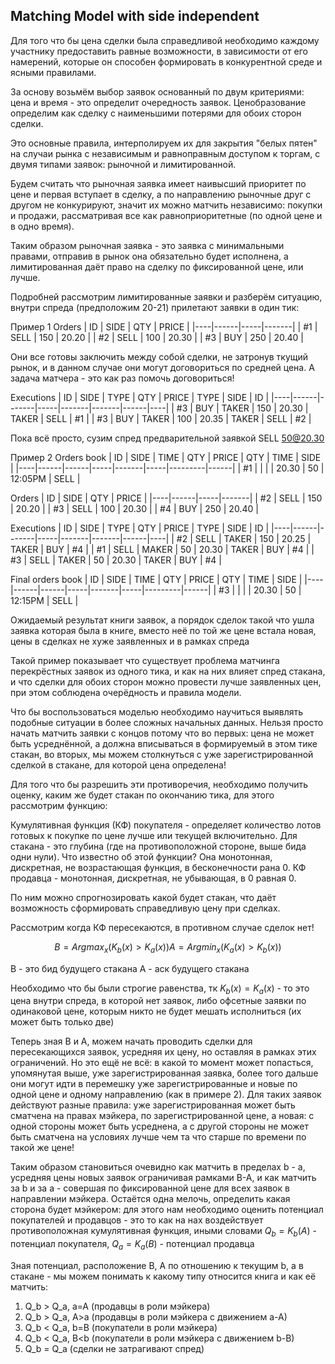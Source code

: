 
## Matching Model with side independent

Для того что бы цена сделки была справедливой необходимо каждому участнику предоставить равные возможности, в зависимости от его намерений,
которые он способен формировать в конкурентной среде и ясными правилами.

За основу возьмём выбор заявок основанный по двум критериями: цена и время - это определит очередность заявок.
Ценобразование определим как сделку с наименьшими потерями для обоих сторон сделки. 

Это основные правила, интерполируем их для закрытия "белых пятен" на случаи рынка с независимым и равноправным доступом к торгам,
с двумя типами заявок: рыночной и лимитированной.

Будем считать что рыночная заявка имеет наивысший приоритет по цене и первая вступает в сделку,
а по направлению рыночные друг с другом не конкурируют, значит их можно матчить независимо: покупки и продажи,
рассматривая все как равноприоритетные (по одной цене и в одно время).

Таким образом рыночная заявка - это заявка с минимальными правами, отправив в рынок она обязательно будет исполнена,
а лимитированная даёт право на сделку по фиксированной цене, или лучше.

Подробней рассмотрим лимитированные заявки и разберём ситуацию, внутри спреда (предположим 20-21) прилетают заявки в один тик: 

Пример 1
Orders
| ID | SIDE | QTY | PRICE |
|----|------|-----|-------|
| #1 | SELL | 150 | 20.20 |
| #2 | SELL | 100 | 20.30 |
| #3 | BUY  | 250 | 20.40 |

Они все готовы заключить между собой сделки, не затронув ткущий рынок, и в данном случае они могут
договориться по средней цена. А задача матчера - это как раз помочь договориться!

Executions
| ID | SIDE | TYPE  | QTY | PRICE | TYPE  | SIDE | ID |
|----|------|-------|-----|-------|-------|------|----|
| #3 | BUY  | TAKER | 150 | 20.30 | TAKER | SELL | #1 |
| #3 | BUY  | TAKER | 100 | 20.35 | TAKER | SELL | #2 |

Пока всё просто, сузим спред предварительной заявкой SELL 50@20.30

Пример 2
Orders book
| ID | SIDE | TIME | QTY | PRICE | QTY |  TIME   | SIDE |
|----|------|------|-----|-------|-----|---------|------|
| #1 |      |      |     | 20.30 |  50 | 12:05PM | SELL |

Orders
| ID | SIDE | QTY | PRICE |
|----|------|-----|-------|
| #2 | SELL | 150 | 20.20 |
| #3 | SELL | 100 | 20.30 |
| #4 | BUY  | 250 | 20.40 |

Executions
| ID | SIDE | TYPE  | QTY | PRICE | TYPE  | SIDE | ID |
|----|------|-------|-----|-------|-------|------|----|
| #2 | SELL | TAKER | 150 | 20.25 | TAKER | BUY  | #4 |
| #1 | SELL | MAKER |  50 | 20.30 | TAKER | BUY  | #4 |
| #3 | SELL | TAKER |  50 | 20.30 | TAKER | BUY  | #4 |


Final orders book
| ID | SIDE | TIME | QTY | PRICE | QTY |  TIME   | SIDE |
|----|------|------|-----|-------|-----|---------|------|
| #3 |      |      |     | 20.30 |  50 | 12:15PM | SELL |

Ожидаемый результат книги заявок, а порядок сделок такой что ушла заявка которая была в книге,
вместо неё по той же цене встала новая, цены в сделках не хуже заявленных и в рамках спреда

Такой пример показывает что существует проблема матчинга перекрёстных заявок из одного тика,
и как на них влияет спред стакана, и что сделки для обоих сторон можно провести лучше заявленных цен,
при этом соблюдена очерёдность и правила модели.


Что бы воспользоваться моделью необходимо научиться выявлять подобные ситуации в более сложных начальных данных.
Нельзя просто начать матчить заявки с концов потому что во первых: цена не может быть усреднённой,
а должна вписываться в формируемый в этом тике стакан, во вторых,
мы можем столкнуться с уже зарегистрированной сделкой в стакане, для которой цена определена!

Для того что бы разрешить эти противоречия, необходимо получить оценку,
каким же будет стакан по окончанию тика, для этого рассмотрим функцию:

Кумулятивная функция (КФ) покупателя - определяет количество лотов готовых к покупке по цене лучше или текущей включительно.
Для стакана - это глубина (где на противоположной стороне, выше бида одни нули).
Что известно об этой функции? Она монотонная, дискретная, не возрастающая функция,
в бесконечности рана 0. КФ продавца - монотонная, дискретная, не убывающая, в 0 равная 0.

По ним можно спрогнозировать какой будет стакан, что даёт возможность сформировать справедливую цену при сделках.

Рассмотрим когда КФ пересекаются, в противном случае сделок нет!
```math
B = Argmax_x(K_b(x) > K_a(x))
A = Argmin_x(K_a(x) > K_b(x))
```


B - это бид будущего стакана
A - аск будущего стакана

Необходимо что бы были строгие равенства, тк $K_b(x) = K_a(x)$ - то это цена внутри спреда,
в которой нет заявок, либо офсетные заявки по одинаковой цене, которым никто не будет мешать исполниться (их может быть только две)


Теперь зная B и A, можем начать проводить сделки для пересекающихся заявок,
усредняя их цену, но оставляя в рамках этих ограничений.
Но это ещё не всё: в какой то момент может попасться, упомянутая выше, уже зарегистрированная заявка, более того дальше они могут идти в перемешку уже зарегистрированные и новые по одной цене и одному направлению (как в примере 2). Для таких заявок действуют разные правила: уже зарегистрированная может быть сматчена на правах мэйкера, по зарегистрированной цене, а новая: с одной стороны может быть усреднена, а с другой стороны не может быть сматчена на условиях лучше чем та что старше по времени по такой же цене!

Таким образом становиться очевидно как матчить в пределах b - a, усредняя цены новых заявок ограничивая рамками B-A, и как матчить за b и за a - совершая по фиксированной цене для всех заявок в направлении мэйкера. Остаётся одна мелочь, определить какая сторона будет мэйкером: для этого нам необходимо оценить потенциал покупателей и продавцов - это то как на нах воздействует противоположная кумулятивная функция, иными словами 
$Q_b = K_b(A)$ - потенциал покупателя, 
$Q_a = K_a(B)$ - потенциал продавца


Зная потенциал, расположение B, A по отношению к текущим b, a в стакане - мы можем понимать к какому типу относится книга и как её матчить:

1. Q_b > Q_a, a=A (продавцы в роли мэйкера)
2. Q_b > Q_a, A>a (продавцы в роли мэйкера с движением a-A)
3. Q_b < Q_a, b=B (покупатели в роли мэйкера)
4. Q_b < Q_a, B<b (покупатели в роли мэйкера с движением b-B)
5. Q_b = Q_a (сделки не затрагивают спред)


